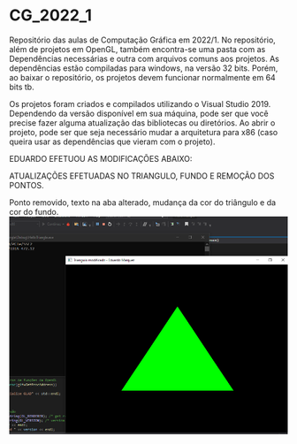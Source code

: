 # CG_2022_1
Repositório das aulas de Computação Gráfica em 2022/1. No repositório, além de projetos em OpenGL, também encontra-se uma pasta com as Dependências necessárias e outra com arquivos comuns aos projetos. As dependências estão compiladas para windows, na versão 32 bits. Porém, ao baixar o repositório, os projetos devem funcionar normalmente em 64 bits tb.

Os projetos foram criados e compilados utilizando o Visual Studio 2019. Dependendo da versão disponível em sua máquina, pode ser que você precise fazer alguma atualização das bibliotecas ou diretórios. Ao abrir o projeto, pode ser que seja necessário mudar a arquitetura para x86 (caso queira usar as dependências que vieram com o projeto).


EDUARDO EFETUOU AS MODIFICAÇÕES ABAIXO:

ATUALIZAÇÕES EFETUADAS NO TRIANGULO, FUNDO E REMOÇÃO DOS PONTOS.

Ponto removido, texto na aba alterado, mudança da cor do triângulo e da cor do fundo.
![](/img/modificacoes_07_Maio_cortada.png?raw=true "Modificações")
